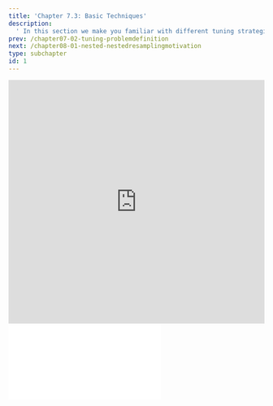 ```yaml
---
title: 'Chapter 7.3: Basic Techniques'
description:
  ' In this section we make you familiar with different tuning strategies and discusse the advantages and disadvantages of the said strategies. In particular, grid search and random search are presented.'
prev: /chapter07-02-tuning-problemdefinition
next: /chapter08-01-nested-nestedresamplingmotivation
type: subchapter
id: 1
---
```


<exercise id="1" title="Video Lecture">

<iframe width="100%" height="480" src="https://www.youtube.com/embed/A1cx4FkS0lw" frameborder="0" allow="accelerometer; autoplay; encrypted-media; gyroscope; picture-in-picture" allowfullscreen></iframe>

</exercise>

<exercise id="2" title="Slides">

<object data="pdfs/7/slides-tuning-basicalgos.pdf" type="application/pdf" style="width:100%;height:480px">
    <embed src="pdfs/7/slides-tuning-basicalgos.pdf" type="application/pdf" />
</object>

</exercise>
